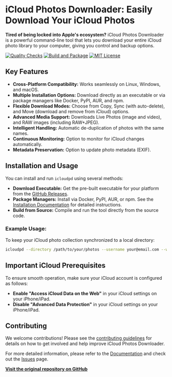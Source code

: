 # iCloud Photos Downloader: Easily Download Your iCloud Photos

**Tired of being locked into Apple's ecosystem?** iCloud Photos Downloader is a powerful command-line tool that lets you download your entire iCloud photo library to your computer, giving you control and backup options.

[![Quality Checks](https://github.com/icloud-photos-downloader/icloud_photos_downloader/workflows/Quality%20Checks/badge.svg)](https://github.com/icloud-photos-downloader/icloud_photos_downloader/actions/workflows/quality-checks.yml)
[![Build and Package](https://github.com/icloud-photos-downloader/icloud_photos_downloader/workflows/Produce%20Artifacts/badge.svg)](https://github.com/icloud-photos-downloader/icloud_photos_downloader/actions/workflows/produce-artifacts.yml)
[![MIT License](https://img.shields.io/badge/license-MIT-blue.svg)](LICENSE)

## Key Features

*   **Cross-Platform Compatibility:** Works seamlessly on Linux, Windows, and macOS.
*   **Multiple Installation Options:** Download directly as an executable or via package managers like Docker, PyPI, AUR, and npm.
*   **Flexible Download Modes:** Choose from Copy, Sync (with auto-delete), and Move (download and remove from iCloud) options.
*   **Advanced Media Support:** Downloads Live Photos (image and video), and RAW images (including RAW+JPEG).
*   **Intelligent Handling:** Automatic de-duplication of photos with the same names.
*   **Continuous Monitoring:** Option to monitor for iCloud changes automatically.
*   **Metadata Preservation:** Option to update photo metadata (EXIF).

## Installation and Usage

You can install and run `icloudpd` using several methods:

*   **Download Executable:** Get the pre-built executable for your platform from the [GitHub Releases](https://github.com/icloud-photos-downloader/icloud_photos_downloader/releases/tag/v1.28.2).
*   **Package Managers:** Install via Docker, PyPI, AUR, or npm. See the [Installation Documentation](https://icloud-photos-downloader.github.io/icloud_photos_downloader/install.html) for detailed instructions.
*   **Build from Source:** Compile and run the tool directly from the source code.

### Example Usage:

To keep your iCloud photo collection synchronized to a local directory:

```bash
icloudpd --directory /path/to/your/photos --username your@email.com --watch-with-interval 3600
```

## Important iCloud Prerequisites

To ensure smooth operation, make sure your iCloud account is configured as follows:

*   **Enable "Access iCloud Data on the Web"** in your iCloud settings on your iPhone/iPad.
*   **Disable "Advanced Data Protection"** in your iCloud settings on your iPhone/iPad.

## Contributing

We welcome contributions! Please see the [contributing guidelines](CONTRIBUTING.md) for details on how to get involved and help improve iCloud Photos Downloader.

For more detailed information, please refer to the [Documentation](https://icloud-photos-downloader.github.io/icloud_photos_downloader/) and check out the [Issues](https://github.com/icloud-photos-downloader/icloud_photos_downloader/issues) page.

**[Visit the original repository on GitHub](https://github.com/icloud-photos-downloader/icloud_photos_downloader)**